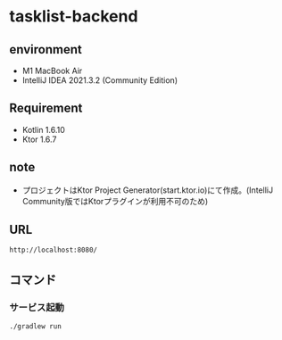 # tasklist-backend

## environment
- M1 MacBook Air
- IntelliJ IDEA 2021.3.2 (Community Edition)

## Requirement
- Kotlin 1.6.10
- Ktor 1.6.7

## note
- プロジェクトはKtor Project Generator(start.ktor.io)にて作成。(IntelliJ Community版ではKtorプラグインが利用不可のため)

## URL
```
http://localhost:8080/
```

## コマンド

### サービス起動
```
./gradlew run
```
